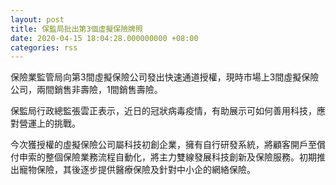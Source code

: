 ```yaml
---
layout: post
title: 保監局批出第3個虛擬保險牌照
date: 2020-04-15 18:04:28.000000000 +08:00
categories: rss
---
```


保險業監管局向第3間虛擬保險公司發出快速通道授權，現時市場上3間虛擬保險公司，兩間銷售非壽險，1間銷售壽險。

保監局行政總監張雲正表示，近日的冠狀病毒疫情，有助展示可如何善用科技，應對營運上的挑戰。

今次獲授權的虛擬保險公司屬科技初創企業，擁有自行研發系統，將顧客開戶至償付申索的整個保險業務流程自動化，將主力雙線發展科技創新及保險服務。初期推出寵物保險，其後逐步提供醫療保險及針對中小企的網絡保險。
